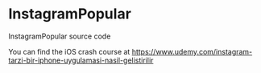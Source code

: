 InstagramPopular
================

InstagramPopular source code

You can find the iOS crash course at https://www.udemy.com/instagram-tarzi-bir-iphone-uygulamasi-nasil-gelistirilir